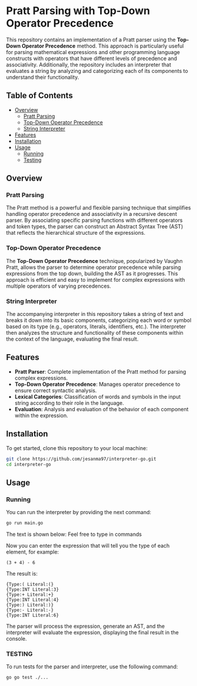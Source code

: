 # Pratt Parsing with Top-Down Operator Precedence

This repository contains an implementation of a Pratt parser using the **Top-Down Operator Precedence** method. This approach is particularly useful for parsing mathematical expressions and other programming language constructs with operators that have different levels of precedence and associativity. Additionally, the repository includes an interpreter that evaluates a string by analyzing and categorizing each of its components to understand their functionality.

## Table of Contents

- [Overview](#overview)
  - [Pratt Parsing](#pratt-parsing)
  - [Top-Down Operator Precedence](#top-down-operator-precedence)
  - [String Interpreter](#string-interpreter)
- [Features](#features)
- [Installation](#installation)
- [Usage](#usage)
  - [Running](#running)
  - [Testing](#testing)

## Overview

### Pratt Parsing

The Pratt method is a powerful and flexible parsing technique that simplifies handling operator precedence and associativity in a recursive descent parser. By associating specific parsing functions with different operators and token types, the parser can construct an Abstract Syntax Tree (AST) that reflects the hierarchical structure of the expressions.

### Top-Down Operator Precedence

The **Top-Down Operator Precedence** technique, popularized by Vaughn Pratt, allows the parser to determine operator precedence while parsing expressions from the top down, building the AST as it progresses. This approach is efficient and easy to implement for complex expressions with multiple operators of varying precedences.

### String Interpreter

The accompanying interpreter in this repository takes a string of text and breaks it down into its basic components, categorizing each word or symbol based on its type (e.g., operators, literals, identifiers, etc.). The interpreter then analyzes the structure and functionality of these components within the context of the language, evaluating the final result.

## Features

- **Pratt Parser**: Complete implementation of the Pratt method for parsing complex expressions.
- **Top-Down Operator Precedence**: Manages operator precedence to ensure correct syntactic analysis.
- **Lexical Categories**: Classification of words and symbols in the input string according to their role in the language.
- **Evaluation**: Analysis and evaluation of the behavior of each component within the expression.

## Installation

To get started, clone this repository to your local machine:

```bash
git clone https://github.com/jesanma97/interpreter-go.git
cd interpreter-go
```

## Usage

### Running

You can run the interpreter by providing the next command:

```bash
go run main.go
```
The text is shown below:
Feel free to type in commands

Now you can enter the expression that will tell you the type of each element, for example:
```
(3 + 4) - 6
```
The result is:
```
{Type:( Literal:(}
{Type:INT Literal:3}
{Type:+ Literal:+}
{Type:INT Literal:4}
{Type:) Literal:)}
{Type:- Literal:-}
{Type:INT Literal:6}
```

The parser will process the expression, generate an AST, and the interpreter will evaluate the expression, displaying the final result in the console.

### TESTING

To run tests for the parser and interpreter, use the following command:

```bash
go go test ./...
```

